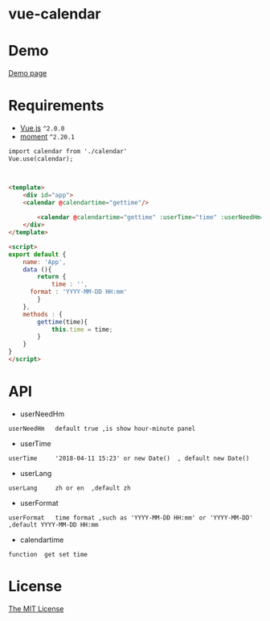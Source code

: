 # vue-calendar


# Demo

[Demo page](https://jiuyekafei.github.io/vue-calendar/dist/index.html) 


# Requirements

- [Vue.js](https://github.com/vuejs/vue) `^2.0.0`
- [moment](https://github.com/moment/moment) `^2.20.1`

```html
import calendar from './calendar'
Vue.use(calendar);



<template>
	<div id="app">
    <calendar @calendartime="gettime"/>
  
		<calendar @calendartime="gettime" :userTime="time" :userNeedHm="1" :userFormat="format" :userLang="zh"/>
	</div>
</template>

<script>
export default {
	name: 'App',
	data (){
		return {
			time : '',
      format : 'YYYY-MM-DD HH:mm'
		}
	},
	methods : {
		gettime(time){
			this.time = time;
		}
	}
}
</script>
```


# API  
* userNeedHm  
```
userNeedHm   default true ,is show hour-minute panel
```
* userTime  
```
userTime     '2018-04-11 15:23' or new Date()  , default new Date()   
```
* userLang 
```
userLang     zh or en  ,default zh
```
* userFormat
```
userFormat   time format ,such as 'YYYY-MM-DD HH:mm' or 'YYYY-MM-DD' ,default YYYY-MM-DD HH:mm
```
* calendartime
```
function  get set time
```

# License

[The MIT License](http://opensource.org/licenses/MIT)
